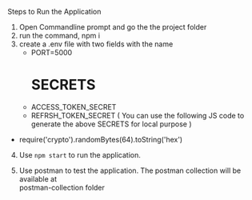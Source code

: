 
Steps to Run the Application

1. Open Commandline prompt and go the the project folder
2. run the command, npm i
3. create a .env file with two fields with the name
    - PORT=5000
      # SECRETS
    - ACCESS_TOKEN_SECRET
    - REFRSH_TOKEN_SECRET
 ( You can use the following JS code to generate the above SECRETS for local purpose )
 - require('crypto').randomBytes(64).toString('hex')

4. Use `npm start` to run the application.

5. Use postman to test the application. The postman collection will be available at    
postman-collection folder